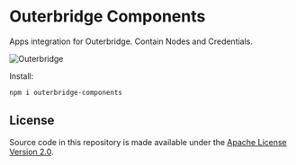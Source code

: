 <!-- markdownlint-disable MD030 -->

# Outerbridge Components

Apps integration for Outerbridge. Contain Nodes and Credentials.

![Outerbridge](https://raw.githubusercontent.com/Outerbridgeio/Outerbridge/master/assets/outerbridge_brand.png)

Install:

```bash
npm i outerbridge-components
```

## License

Source code in this repository is made available under the [Apache License Version 2.0](https://github.com/Outerbridgeio/Outerbridge/blob/master/LICENSE.md).
